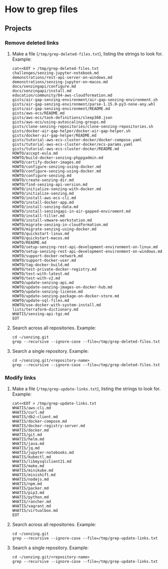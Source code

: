 # How to grep files

## Projects

### Remove deleted links

1. Make a file (`/tmp/grep-deleted-files.txt`), listing the strings to look for.
   Example:

   ```console
   cat<<EOT > /tmp/grep-deleted-files.txt
   challenges/senzing-jupyter-notebook.md
   demonstrations/rest-api-server-on-windows.md
   demonstrations/senzing-jupyter-on-macos.md
   docs/senzingapi/configure.md
   docs/senzingapi/install.md
   education/community/04-aws-cloudformation.md
   gists/air-gap-senzing-environment/air-gap-senzing-environment.sh
   gists/air-gap-senzing-environment/parse-1.15.0-py3-none-any.whl
   gists/air-gap-senzing-environment/README.md
   gists/aws-ecs/README.md
   gists/aws-ecs/task-definitions/sleep360.json
   gists/aws-ecs/using-autoscaling-groups.md
   gists/clone-senzing-repositories/clone-senzing-repositories.sh
   gists/docker-air-gap-helper/docker-air-gap-helper.sh
   gists/docker-air-gap-helper/README.md
   gists/tutorial-aws-ecs-cluster-docker/docker-compose.yaml
   gists/tutorial-aws-ecs-cluster-docker/ecs-params.yaml
   gists/tutorial-aws-ecs-cluster-docker/README.md
   HOWTO/accept-eula.md
   HOWTO/build-docker-senzing-phppgadmin.md
   HOWTO/certify-docker-images.md
   HOWTO/configure-senzing-using-docker.md
   HOWTO/configure-senzing-using-docker.md
   HOWTO/configure-senzing.md
   HOWTO/create-senzing-dir.md
   HOWTO/find-senzing-api-version.md
   HOWTO/initialize-senzing-with-docker.md
   HOWTO/initialize-senzing.md
   HOWTO/install-aws-ecs-cli.md
   HOWTO/install-docker-app.md
   HOWTO/install-senzing-data.md
   HOWTO/install-senzingapi-in-air-gapped-enviroment.md
   HOWTO/install-tiller.md
   HOWTO/install-vmware-workstation.md
   HOWTO/migrate-senzing-in-cloudformation.md
   HOWTO/migrate-senzing-using-docker.md
   HOWTO/quickstart-linux.md
   HOWTO/quickstart-macos.md
   HOWTO/README.md
   HOWTO/setup-senzing-rest-api-development-environment-on-linux.md
   HOWTO/setup-senzing-rest-api-development-environment-on-windows.md
   HOWTO/support-docker-network.md
   HOWTO/support-docker-user.md
   HOWTO/tag-docker-build.md
   HOWTO/test-private-docker-registry.md
   HOWTO/test-with-latest.md
   HOWTO/test-with-v2.md
   HOWTO/update-senzing-api.md
   HOWTO/update-senzing-images-on-docker-hub.md
   HOWTO/update-senzing-license.md
   HOWTO/update-senzing-package-on-docker-store.md
   HOWTO/update-sql-files.md
   HOWTO/use-docker-with-system-install.md
   lists/terraform-dictionary.md
   WHATIS/senzing-api-tgz.md
   EOT

   ```

1. Search across all repositories.
   Example:

   ```console
   cd ~/senzing.git
   grep --recursive --ignore-case --file=/tmp/grep-deleted-files.txt

   ```

1. Search a single repository.
   Example:

   ```console
   cd ~/senzing.git/<repository-name>
   grep --recursive --ignore-case --file=/tmp/grep-deleted-files.txt

   ```

### Modify links

1. Make a file (`/tmp/grep-update-links.txt`), listing the strings to look for.
   Example:

   ```console
   cat<<EOT > /tmp/grep-update-links.txt
   WHATIS/aws-cli.md
   WHATIS/curl.md
   WHATIS/db2-client.md
   WHATIS/docker-compose.md
   WHATIS/docker-registry-server.md
   WHATIS/docker.md
   WHATIS/git.md
   WHATIS/helm.md
   WHATIS/java.md
   WHATIS/jq.md
   WHATIS/jupyter-notebooks.md
   WHATIS/kubectl.md
   WHATIS/libmysqlclient21.md
   WHATIS/make.md
   WHATIS/minikube.md
   WHATIS/minishift.md
   WHATIS/nodejs.md
   WHATIS/npm.md
   WHATIS/packer.md
   WHATIS/pip3.md
   WHATIS/python.md
   WHATIS/rancher.md
   WHATIS/vagrant.md
   WHATIS/virtualbox.md
   EOT

   ```

1. Search across all repositories.
   Example:

   ```console
   cd ~/senzing.git
   grep --recursive --ignore-case --file=/tmp/grep-update-links.txt

   ```

1. Search a single repository.
   Example:

   ```console
   cd ~/senzing.git/<repository-name>
   grep --recursive --ignore-case --file=/tmp/grep-update-links.txt

   ```
